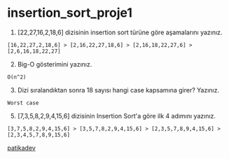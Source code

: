 # insertion_sort_proje1

1. [22,27,16,2,18,6] dizisinin insertion sort türüne göre aşamalarını yazınız.
````
[16,22,27,2,18,6] > [2,16,22,27,18,6] > [2,16,18,22,27,6] > [2,6,16,18,22,27]
````
2. Big-O gösterimini yazınız.
````
O(n^2)
````
3. Dizi sıralandıktan sonra 18 sayısı hangi case kapsamına girer? Yazınız.
````
Worst case
````
5. [7,3,5,8,2,9,4,15,6] dizisinin Insertion Sort'a göre ilk 4 adımını yazınız.
````
[3,7,5,8,2,9,4,15,6] > [3,5,7,8,2,9,4,15,6] > [2,3,5,7,8,9,4,15,6] > [2,3,4,5,7,8,9,15,6]
````

[patikadev](https://www.patika.dev/)
